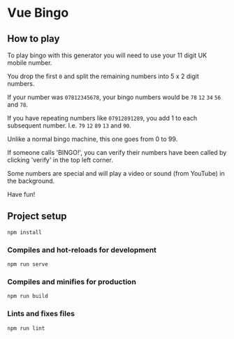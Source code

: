 # Vue Bingo

## How to play
To play bingo with this generator you will need to use your 11 digit UK mobile number.

You drop the first `0` and split the remaining numbers into 5 x 2 digit numbers.

If your number was `07812345678`, your bingo numbers would be `78` `12` `34` `56` and `78`.

If you have repeating numbers like `07912891289`, you add 1 to each subsequent number. I.e. `79` `12` `89` `13` and `90`.

Unlike a normal bingo machine, this one goes from 0 to 99.

If someone calls 'BINGO!', you can verify their numbers have been called by clicking 'verify' in the top left corner.

Some numbers are special and will play a video or sound (from YouTube) in the background.

Have fun! 

## Project setup
```
npm install
```

### Compiles and hot-reloads for development
```
npm run serve
```

### Compiles and minifies for production
```
npm run build
```

### Lints and fixes files
```
npm run lint
```
